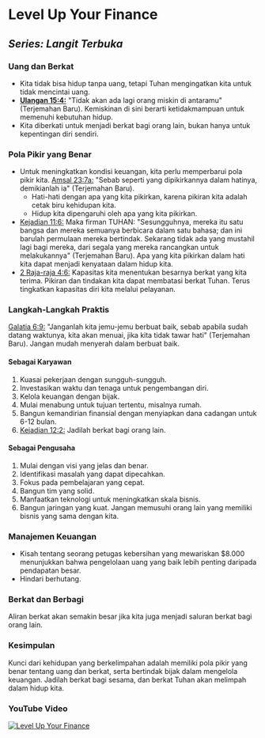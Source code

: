 # **Level Up Your Finance**

## _**Series: Langit Terbuka**_

### **Uang dan Berkat**

- Kita tidak bisa hidup tanpa uang, tetapi Tuhan mengingatkan kita untuk tidak mencintai uang.
- **[Ulangan 15:4:]()** "Tidak akan ada lagi orang miskin di antaramu" (Terjemahan Baru). Kemiskinan di sini berarti ketidakmampuan untuk memenuhi kebutuhan hidup.
- Kita diberkati untuk menjadi berkat bagi orang lain, bukan hanya untuk kepentingan diri sendiri.

### **Pola Pikir yang Benar**

- Untuk meningkatkan kondisi keuangan, kita perlu memperbarui pola pikir kita. [Amsal 23:7a:]() "Sebab seperti yang dipikirkannya dalam hatinya, demikianlah ia" (Terjemahan Baru).
  - Hati-hati dengan apa yang kita pikirkan, karena pikiran kita adalah cetak biru kehidupan kita.
  - Hidup kita dipengaruhi oleh apa yang kita pikirkan.
- [Kejadian 11:6:]() Maka firman TUHAN: "Sesungguhnya, mereka itu satu bangsa dan mereka semuanya berbicara dalam satu bahasa; dan ini barulah permulaan mereka bertindak. Sekarang tidak ada yang mustahil lagi bagi mereka, dari segala yang mereka rancangkan untuk melakukannya" (Terjemahan Baru). Apa yang kita pikirkan dalam hati kita dapat menjadi kenyataan dalam hidup kita.
- [2 Raja-raja 4:6:]() Kapasitas kita menentukan besarnya berkat yang kita terima. Pikiran dan tindakan kita dapat membatasi berkat Tuhan. Terus tingkatkan kapasitas diri kita melalui pelayanan.

### **Langkah-Langkah Praktis**
[Galatia 6:9:]() "Janganlah kita jemu-jemu berbuat baik, sebab apabila sudah datang waktunya, kita akan menuai, jika kita tidak tawar hati" (Terjemahan Baru). Jangan mudah menyerah dalam berbuat baik.

#### **Sebagai Karyawan**
1. Kuasai pekerjaan dengan sungguh-sungguh.
2. Investasikan waktu dan tenaga untuk pengembangan diri.
3. Kelola keuangan dengan bijak.
4. Mulai menabung untuk tujuan tertentu, misalnya rumah.
5. Bangun kemandirian finansial dengan menyiapkan dana cadangan untuk 6-12 bulan.
6. [Kejadian 12:2:]() Jadilah berkat bagi orang lain. 

#### **Sebagai Pengusaha**
1. Mulai dengan visi yang jelas dan benar.
2. Identifikasi masalah yang dapat dipecahkan.
3. Fokus pada pembelajaran yang cepat.
4. Bangun tim yang solid.
5. Manfaatkan teknologi untuk meningkatkan skala bisnis.
6. Bangun jaringan yang kuat. Jangan memusuhi orang lain yang memiliki bisnis yang sama dengan kita.

### **Manajemen Keuangan**
- Kisah tentang seorang petugas kebersihan yang mewariskan $8.000 menunjukkan bahwa pengelolaan uang yang baik lebih penting daripada pendapatan besar.
- Hindari berhutang.

### **Berkat dan Berbagi**
Aliran berkat akan semakin besar jika kita juga menjadi saluran berkat bagi orang lain. 

### **Kesimpulan**
Kunci dari kehidupan yang berkelimpahan adalah memiliki pola pikir yang benar tentang uang dan berkat, serta bertindak bijak dalam mengelola keuangan. Jadilah berkat bagi sesama, dan berkat Tuhan akan melimpah dalam hidup kita. 

### **YouTube Video**
[![Level Up Your Finance](https://img.youtube.com/vi/EXvzlPprLNY/0.jpg)](https://www.youtube.com/watch?v=EXvzlPprLNY)
